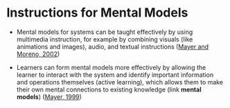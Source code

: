 # Instructions for Mental Models

* Mental models for systems can be taught effectively by using multimedia instruction, for example by combining visuals (like animations and images), audio, and textual instructions ([Mayer and Moreno, 2002](https://psycnet.apa.org/record/2002-02073-014)) 

* Learners can form mental models more effectively by allowing the learner to interact with the system and identify important information and operations themselves (active learning), which allows them to make their own mental connections to existing knowledge (link **mental models**) ([Mayer, 1999](https://www.jbe-platform.com/content/journals/10.1075/dd.1.1.02may))
